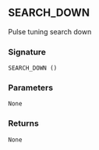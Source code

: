## SEARCH\_DOWN

Pulse tuning search down


### Signature

`SEARCH_DOWN ()`


### Parameters

`None`


### Returns

`None`
